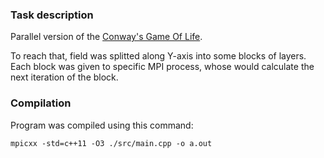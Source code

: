 ### Task description

Parallel version of the [Conway's Game Of Life](https://en.wikipedia.org/wiki/Conway%27s_Game_of_Life).

To reach that, field was splitted along Y-axis into some blocks of layers. Each block was given to specific MPI process, whose would calculate the next iteration of the block.

### Compilation

Program was compiled using this command:

```
mpicxx -std=c++11 -O3 ./src/main.cpp -o a.out
```
